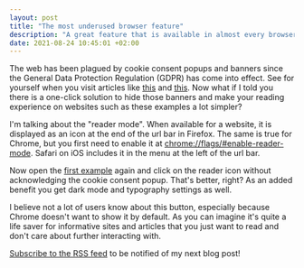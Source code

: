 ```yaml
---
layout: post
title: "The most underused browser feature"
description: "A great feature that is available in almost every browser allows you to reject the cookie consent popup."
date: 2021-08-24 10:45:01 +02:00
---
```


The web has been plagued by cookie consent popups and banners since the General Data Protection Regulation (GDPR) has come into effect. See for yourself when you visit articles like [this](https://techdows.com/2015/02/enable-test-reader-mode-firefox-nightly.html) and [this](https://www.minitool.com/news/how-to-enable-use-reader-mode-in-chrome.html). Now what if I told you there is a one-click solution to hide those banners and make your reading experience on websites such as these examples a lot simpler?

I'm talking about the "reader mode". When available for a website, it is displayed as an icon at the end of the url bar in Firefox. The same is true for Chrome, but you first need to enable it at [chrome://flags/#enable-reader-mode](chrome://flags/#enable-reader-mode). Safari on iOS includes it in the menu at the left of the url bar.

Now open the [first example](https://techdows.com/2015/02/enable-test-reader-mode-firefox-nightly.html) again and click on the reader icon without acknowledging the cookie consent popup. That's better, right? As an added benefit you get dark mode and typography settings as well.

I believe not a lot of users know about this button, especially because Chrome doesn't want to show it by default. As you can imagine it's quite a life saver for informative sites and articles that you just want to read and don't care about further interacting with.

[Subscribe to the RSS feed](/feed/) to be notified of my next blog post!
